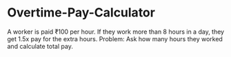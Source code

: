 # Overtime-Pay-Calculator
A worker is paid ₹100 per hour. If they work more than 8 hours in a day, they get 1.5x pay for the extra hours. Problem: Ask how many hours they worked and calculate total pay.

